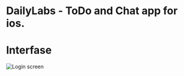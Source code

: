 # DailyLabs - ToDo and Chat app for ios.
# Interfase
![Login screen](https://github.com/mrkulik/DailyLabs/raw/master/Screenshots/Login.png)
